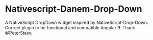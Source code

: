 # Nativescript-Danem-Drop-Down
A NativeScript DropDown widget inspired by NativeScript-Drop-Down. Correct plugin to be functional and compatible Angular 9. Thank @PeterStaev.
